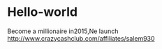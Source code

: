 # Hello-world
Become a millionaire in2015,Ne launch  http://www.crazycashclub.com/affiliates/salem930 
